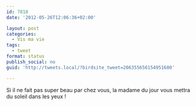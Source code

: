 ```yaml
---
id: 7818
date: '2012-05-26T12:06:36+02:00'

layout: post
categories:
  - Vis ma vie
tags:
  - tweet
format: status
publish_social: no
guid: 'http://tweets.local/?birdsite_tweet=206355656154951680'

---
```


Si il ne fait pas super beau par chez vous, la madame du jour vous mettra du soleil dans les yeux !